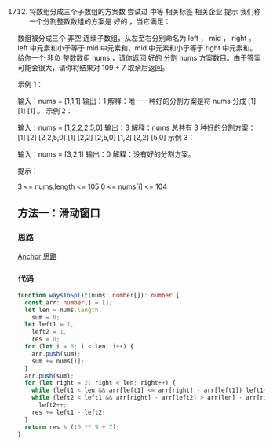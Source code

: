 1712. 将数组分成三个子数组的方案数
      尝试过
      中等
      相关标签
      相关企业
      提示
      我们称一个分割整数数组的方案是 好的 ，当它满足：

数组被分成三个 非空 连续子数组，从左至右分别命名为 left ， mid ， right 。
left 中元素和小于等于 mid 中元素和，mid 中元素和小于等于 right 中元素和。
给你一个 非负 整数数组 nums ，请你返回 好的 分割 nums 方案数目。由于答案可能会很大，请你将结果对 109 + 7 取余后返回。

示例 1：

输入：nums = [1,1,1]
输出：1
解释：唯一一种好的分割方案是将 nums 分成 [1] [1] [1] 。
示例 2：

输入：nums = [1,2,2,2,5,0]
输出：3
解释：nums 总共有 3 种好的分割方案：
[1] [2] [2,2,5,0]
[1] [2,2] [2,5,0]
[1,2] [2,2] [5,0]
示例 3：

输入：nums = [3,2,1]
输出：0
解释：没有好的分割方案。

提示：

3 <= nums.length <= 105
0 <= nums[i] <= 104

## 方法一：滑动窗口

### 思路

[Anchor 思路](https://leetcode.cn/problems/ways-to-split-array-into-three-subarrays/solutions/2767138/duo-zhi-zhen-hua-dong-chuang-kou-python3-dv8c/)

### 代码

```ts
function waysToSplit(nums: number[]): number {
  const arr: number[] = [];
  let len = nums.length,
    sum = 0;
  let left1 = 1,
    left2 = 1,
    res = 0;
  for (let i = 0; i < len; i++) {
    arr.push(sum);
    sum += nums[i];
  }
  arr.push(sum);
  for (let right = 2; right < len; right++) {
    while (left1 < len && arr[left1] <= arr[right] - arr[left1]) left1++;
    while (left2 < left1 && arr[right] - arr[left2] > arr[len] - arr[right])
      left2++;
    res += left1 - left2;
  }
  return res % (10 ** 9 + 7);
}
```
